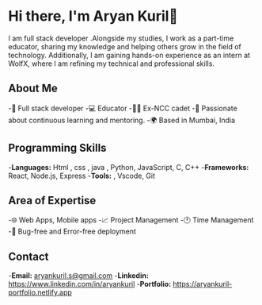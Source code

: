 # Hi there, I'm Aryan Kuril👋
I am full stack developer .Alongside my studies, I work as a part-time educator, sharing my knowledge and helping others grow in the field of technology. Additionally, I am gaining hands-on experience as an intern at WolfX, where I am refining my technical and professional skills.

## About Me
-🚀  Full stack developer 
-💻 Educator
-💂🏻 Ex-NCC cadet
-🧠 Passionate about continuous learning and mentoring.
-🌍 Based in Mumbai, India

## Programming Skills
-**Languages:** Html , css , java , Python,  JavaScript, C, C++
-**Frameworks:** React, Node.js, Express
-**Tools:** , Vscode,  Git

## Area of Expertise
-🌐 Web Apps, Mobile apps
-📈 Project Management
-🕐 Time Management
-🐞 Bug-free and Error-free deployment

## Contact
-**Email:** aryankuril.s@gmail.com
-**Linkedin:** https://www.linkedin.com/in/aryankuril
-**Portfolio:** https://aryankuril-portfolio.netlify.app

